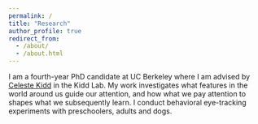 ```yaml
---
permalink: /
title: "Research"
author_profile: true
redirect_from: 
  - /about/
  - /about.html
---
```

I am a fourth-year PhD candidate at UC Berkeley where I am advised by [Celeste Kidd](https://www.kiddlab.com/) in the Kidd Lab. My work investigates what features in the world around us guide our attention, and how what we pay attention to shapes what we subsequently learn. I conduct behavioral eye-tracking experiments with preschoolers, adults and dogs.
